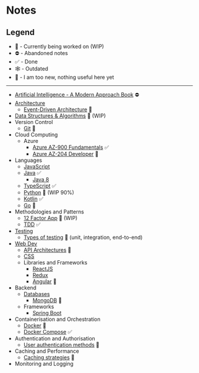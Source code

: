 # Notes

## Legend

- :construction: - Currently being worked on (WIP)
- :no_entry: - Abandoned notes
- :white_check_mark: - Done
- :spider_web: - Outdated
- :baby: - I am too new, nothing useful here yet
  
---

- [Artificial Intelligence - A Modern Approach Book](ai/modernApproach.md) :no_entry:
- [Architecture](Architecture/Engineering.md)
  <!-- - [Monolithic Architecture]() :baby:
  - [Client-Server Architecture]() :baby:
  - [Microservices Architecture]() :baby:
  - [Service-Oriented Architecture (SOA)]() :baby: -->
  - [Event-Driven Architecture]() :baby:
  <!-- - [Layered Architecture]() :baby:
  - [Model-View-Controller (MVC)]() :baby:
  - [Component-Based Architecture]() :baby:
  - [Hexagonal (Ports and Adapters) Architecture]() :baby:
  - [Event Sourcing]() :baby:
  - [CQRS (Command Query Responsibility Segregation)]() :baby:
  - [Serverless Architecture]() :baby:
  - [Blockchain-based Architecture]() :baby:
  - [N-Tier Architecture]() :baby:
  - [Container-Based Architecture]() :baby:
  - [Server-Side Rendering (SSR) and Client-Side Rendering (CSR)]() :baby:
  - [GraphQL-Based Architecture]() :baby: -->
- [Data Structures & Algorithms](data%20structures%20&%20algorithms/dsaNotes.md) :construction: (WIP)
  <!-- - [Data Structures]() :baby:
  - [Sorting Algorithms]() :baby:
  - [Search Algorithms]() :baby:
  - [Algorithm Complexity analysis]() :baby: -->
- Version Control
  - [Git](versionControl/git/git.md) :construction:
- Cloud Computing
  - Azure
    - [Azure AZ-900 Fundamentals](cloud/Azure/az-900/az-900-fundamentals.md) :white_check_mark:
    - [Azure AZ-204 Developer](cloud/Azure/az-204/az-204-developer.md) :baby:
- Languages
  - [JavaScript](languages/js/js.md)
  - [Java](languages/java/Java.md) :white_check_mark:
    - [Java 8](languages/java/java8.md)
  - [TypeScript](languages/typescript/TypeScript.md) :white_check_mark:
  - [Python](languages/python/python.md) :construction: (WIP  90%)
  - [Kotlin](languages/Kotlin/kotlin.md) :white_check_mark:
  - [Go](languages/go/go.md) :baby:
- Methodologies and Patterns
  - [12 Factor App](patterns/12-factor-app.md) :construction: (WIP)
  - [TDD](patterns/TDD/TDD.md) :white_check_mark:
- [Testing](testing/testing.md)
  - [Types of testing]() :baby: (unit, integration, end-to-end)
- [Web Dev](web/web.md)
  - [API Architectures](web/API/api.md) :construction:
    <!-- - [Swaggebaby:
    - [Postman]() :r]() :baby: -->
  - [CSS](web/css/css.md)
  - Libraries and Frameworks
    - [ReactJS](web/libraries/ReactJS/reactjs/ReactJS.md)
    - [Redux](web/libraries/ReactJS/redux/Redux.md)
    - [Angular](web/libraries/angular/angular.md) :construction:
- Backend
  - [Databases](backend/databases/databasesNotes.md)
    - [MongoDB]() :baby:
  - Frameworks
    - [Spring Boot](backend/frameworks/springboot.md)
- Containerisation and Orchestration
  - [Docker]() :baby:
  - [Docker Compose](/containerisation/DockerCompose.md) :white_check_mark:
- Authentication and Authorisation
  - [User authentication methods](/authenticationAndAuthorisation/authentication.md) :baby:
  <!-- - [Role-based Access Control]() :baby:
  - [Security best practices]() :baby: -->
- Caching and Performance
  - [Caching strategies]() :baby:
  <!-- - [Load balancing and scaling]() :baby:
  - [Profiling and optimising code]() :baby: -->
- Monitoring and Logging
  <!-- - [Log analysis and real-time monitoring]() :baby: -->
